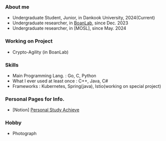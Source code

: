 ### About me
- Undergraduate Student, Junior, in Dankook University, 2024(Current)
- Undergraduate researcher, in [BoanLab](https://boanlab.com/), since Dec. 2023
- Undergraduate researcher, in [MOSL], since May. 2024
### Working on Project
- Crypto-Agility (in BoanLab)
### Skills
- Main Programming Lang. : Go, C, Python
- What I ever used at least once : C++, Java, C#
- Frameworks : Kubernetes, Spring(java), Istio(working on special project)
### Personal Pages for Info.
- [Notion] [Personal Study Achieve](https://hochacha.notion.site)
### Hobby 
- Photograph
